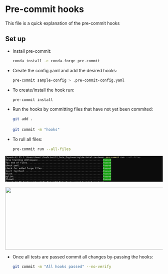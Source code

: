 # Pre-commit hooks

This file is a quick explanation of the pre-commit hooks

## Set up

- Install pre-commit:

    ```bash
    conda install -c conda-forge pre-commit
    ```

- Create the config.yaml and add the desired hooks:

    ```bash
    pre-commit sample-config > .pre-commit-config.yaml
    ```

- To create/install the hook run:

    ```bash
    pre-commit install
    ```

- Run the hooks by committing files that have not yet been commited:

    ```bash
    git add .

    git commit -m "hooks"
    ```

- To rull all files:

    ```bash
    pre-commit run --all-files
    ```
    
![hooks](https://github.com/benitomartin/de-hotel-reviews/blob/main/images/Pre%20Commit%20passed.png)

<p align="center">
<img align="center" width="800" height="200" src="https://github.com/benitomartin/de-hotel-reviews/blob/main/images/Pre%20Commit%20passed.png/1000/300">
</p>

- Once all tests are passed commit all changes by-passing the hooks:

    ```bash
    git commit -m "All hooks passed" --no-verify
    ```
